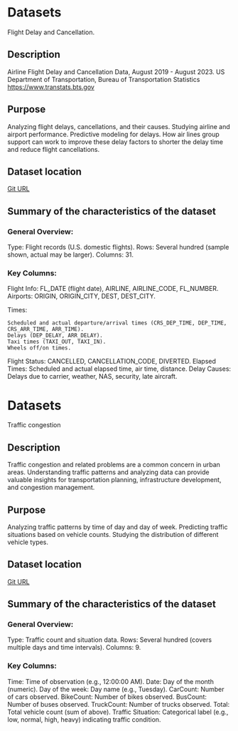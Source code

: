 # Datasets

Flight Delay and Cancellation. 

## Description

Airline Flight Delay and Cancellation Data, August 2019 - August 2023. 
US Department of Transportation, Bureau of Transportation Statistics
https://www.transtats.bts.gov

## Purpose

Analyzing flight delays, cancellations, and their causes. 
Studying airline and airport performance. 
Predictive modeling for delays. 
How air lines group support can work to improve these delay factors to shorter the delay time and reduce flight cancellations. 

## Dataset location
[Git URL](https://github.com/gaurav1der/ml-ai-examples/submission/1.4/datasets)

## Summary of the characteristics of the dataset

### General Overview:

Type: Flight records (U.S. domestic flights). 
Rows: Several hundred (sample shown, actual may be larger). 
Columns: 31. 

### Key Columns:

Flight Info:
    FL_DATE (flight date), AIRLINE, AIRLINE_CODE, FL_NUMBER. 
Airports:
    ORIGIN, ORIGIN_CITY, DEST, DEST_CITY. 

Times:

    Scheduled and actual departure/arrival times (CRS_DEP_TIME, DEP_TIME, CRS_ARR_TIME, ARR_TIME). 
    Delays (DEP_DELAY, ARR_DELAY). 
    Taxi times (TAXI_OUT, TAXI_IN). 
    Wheels off/on times. 
Flight Status:
    CANCELLED, CANCELLATION_CODE, DIVERTED. 
Elapsed Times:
    Scheduled and actual elapsed time, air time, distance. 
Delay Causes:
    Delays due to carrier, weather, NAS, security, late aircraft. 

# Datasets

Traffic congestion

## Description

Traffic congestion and related problems are a common concern in urban areas. Understanding traffic patterns and analyzing data can provide valuable insights for transportation planning, infrastructure development, and congestion management.

## Purpose

Analyzing traffic patterns by time of day and day of week. 
Predicting traffic situations based on vehicle counts. 
Studying the distribution of different vehicle types. 

## Dataset location
[Git URL](https://github.com/gaurav1der/ml-ai-examples/submission/1.4/datasets)

## Summary of the characteristics of the dataset

### General Overview:

Type: Traffic count and situation data. 
Rows: Several hundred (covers multiple days and time intervals). 
Columns: 9. 

### Key Columns:

Time: Time of observation (e.g., 12:00:00 AM). 
Date: Day of the month (numeric). 
Day of the week: Day name (e.g., Tuesday). 
CarCount: Number of cars observed. 
BikeCount: Number of bikes observed. 
BusCount: Number of buses observed. 
TruckCount: Number of trucks observed. 
Total: Total vehicle count (sum of above). 
Traffic Situation: Categorical label (e.g., low, normal, high, heavy) indicating traffic condition. 
